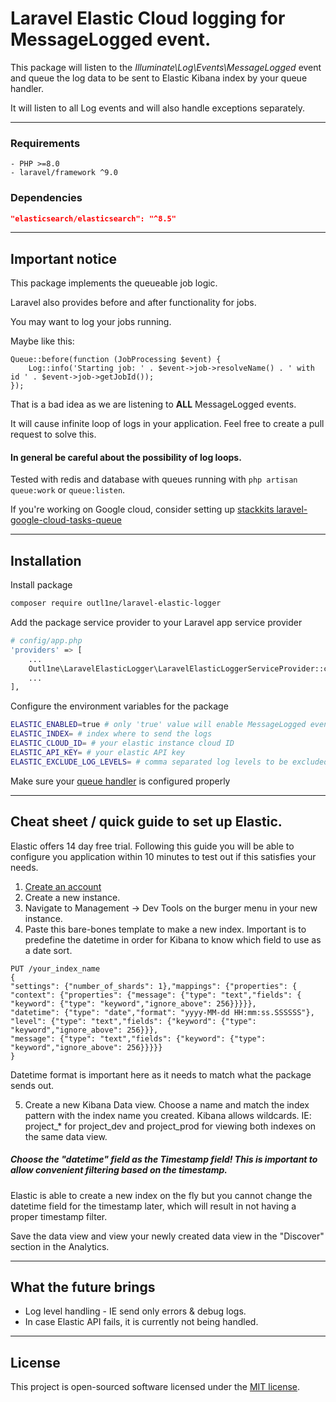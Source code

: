 # Laravel Elastic Cloud logging for MessageLogged event.

This package will listen to the *Illuminate\Log\Events\MessageLogged* event and queue the log data to be sent to Elastic Kibana index by your queue handler. 

It will listen to all Log events and will also handle exceptions separately.
___
### Requirements
```
- PHP >=8.0
- laravel/framework ^9.0
```

### Dependencies
```json
"elasticsearch/elasticsearch": "^8.5"
```
___

## Important notice

This package implements the queueable job logic.

Laravel also provides before and after functionality for jobs.

You may want to log your jobs running.

Maybe like this: 
```        
Queue::before(function (JobProcessing $event) {
    Log::info('Starting job: ' . $event->job->resolveName() . ' with id ' . $event->job->getJobId());
});
```

That is a bad idea as we are listening to **ALL** MessageLogged events.

It will cause infinite loop of logs in your application. Feel free to create a pull request to solve this.

#### In general be careful about the possibility of log loops.

Tested with redis and database with queues running with ``php artisan queue:work`` or ``queue:listen``. 

If you're working on Google cloud, consider setting up [stackkits laravel-google-cloud-tasks-queue](https://github.com/stackkit/laravel-google-cloud-tasks-queue)

___

## Installation

Install package
```bash
composer require outl1ne/laravel-elastic-logger
```


Add the package service provider to your Laravel app service provider
```bash
# config/app.php
'providers' => [
    ...
    Outl1ne\LaravelElasticLogger\LaravelElasticLoggerServiceProvider::class,
    ...
],
```

Configure the environment variables for the package
```bash
ELASTIC_ENABLED=true # only 'true' value will enable MessageLogged event being listened
ELASTIC_INDEX= # index where to send the logs
ELASTIC_CLOUD_ID= # your elastic instance cloud ID
ELASTIC_API_KEY= # your elastic API key
ELASTIC_EXCLUDE_LOG_LEVELS= # comma separated log levels to be excluded, IE: "info,warning"
```

Make sure your [queue handler](https://laravel.com/docs/9.x/queues#driver-prerequisites) is configured properly
___

## Cheat sheet / quick guide to set up Elastic.

Elastic offers 14 day free trial. Following this guide you will be able to configure you application within 10 minutes to test out if this satisfies your needs.

1. [Create an account](https://cloud.elastic.co)
2. Create a new instance.
3. Navigate to Management -> Dev Tools on the burger menu in your new instance.
4. Paste this bare-bones template to make a new index. Important is to predefine the datetime in order for Kibana to know which field to use as a date sort.
```
PUT /your_index_name
{
"settings": {"number_of_shards": 1},"mappings": {"properties": {
"context": {"properties": {"message": {"type": "text","fields": {
"keyword": {"type": "keyword","ignore_above": 256}}}}},
"datetime": {"type": "date","format": "yyyy-MM-dd HH:mm:ss.SSSSSS"},
"level": {"type": "text","fields": {"keyword": {"type": "keyword","ignore_above": 256}}},
"message": {"type": "text","fields": {"keyword": {"type": "keyword","ignore_above": 256}}}}}
}
```
Datetime format is important here as it needs to match what the package sends out.

5. Create a new Kibana Data view. Choose a name and match the index pattern with the index name you created. Kibana allows wildcards. IE: project_* for project_dev and project_prod for viewing both indexes on the same data view.
##### Choose the "datetime" field as the Timestamp field! This is important to allow convenient filtering based on the timestamp.

Elastic is able to create a new index on the fly but you cannot change the datetime field for the timestamp later, which will result in not having a proper timestamp filter.

Save the data view and view your newly created data view in the "Discover" section in the Analytics.

___
## What the future brings
* Log level handling - IE send only errors & debug logs.
* In case Elastic API fails, it is currently not being handled.

___
## License
This project is open-sourced software licensed under the [MIT license](LICENSE.md).